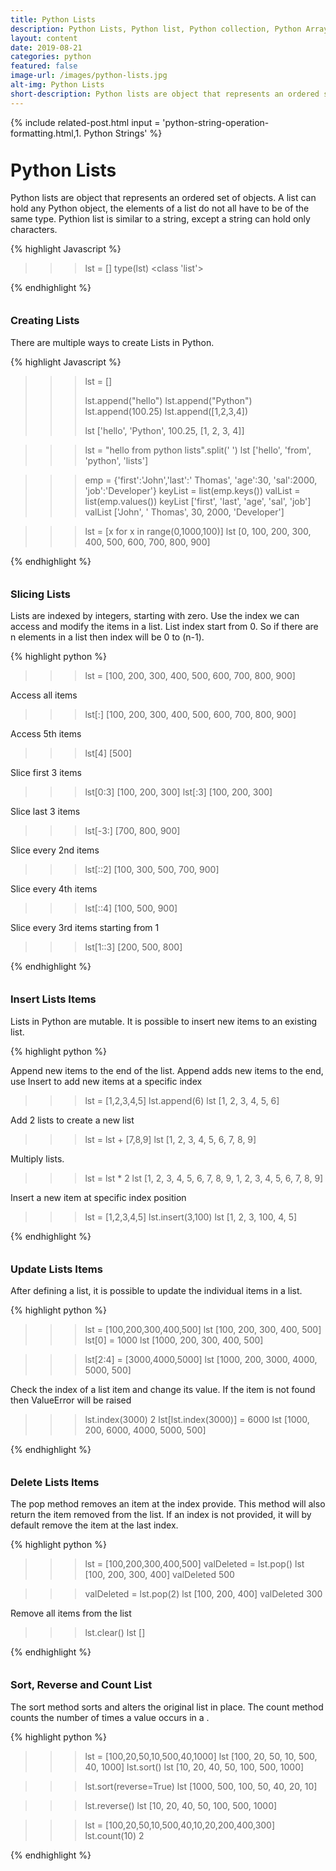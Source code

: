 ```yaml
---
title: Python Lists
description: Python Lists, Python list, Python collection, Python Arrays, Python collection data types, list add, list remove, list pop(), delete list, Python copy list, list methods 
layout: content
date: 2019-08-21
categories: python
featured: false 
image-url: /images/python-lists.jpg
alt-img: Python Lists
short-description: Python lists are object that represents an ordered set of objects. A list can hold any Python object, the elements of a list do not all have to be of the same type. Pythion list is similar to a string, except a string can hold only characters
---
```


{%
include related-post.html
input = 
'python-string-operation-formatting.html,1. Python Strings'
%}

<h1 style="padding-top: 60px; margin-top: -40px;">Python Lists</h1>

Python lists are object that represents an ordered set of objects. A list can hold any Python object, the elements of a list do not all have to be of the same type. Pythion list is similar to a string, except a string can hold only characters.


{% highlight Javascript %}

>>> lst = []
>>> type(lst)
<class 'list'>

{% endhighlight %}

<h3 style="padding-top: 60px; margin-top: -40px;">Creating Lists</h3>

There are multiple ways to create Lists in Python.

<div class="card">
<div class="card-body">
{% highlight Javascript %}

>>> lst = []
>>> 
>>> lst.append("hello")
>>> lst.append("Python")
>>> lst.append(100.25)
>>> lst.append([1,2,3,4])
>>> 
>>> lst
['hello', 'Python', 100.25, [1, 2, 3, 4]]

>>> lst = "hello from python lists".split(' ')
>>> lst
['hello', 'from', 'python', 'lists']


>>> emp = {'first':'John','last':' Thomas', 'age':30, 'sal':2000, 'job':'Developer'}
>>> keyList = list(emp.keys())
>>> valList = list(emp.values())
>>> keyList
['first', 'last', 'age', 'sal', 'job']
>>> valList
['John', ' Thomas', 30, 2000, 'Developer']

>>> lst = [x for x in range(0,1000,100)]
>>> lst
[0, 100, 200, 300, 400, 500, 600, 700, 800, 900]

{% endhighlight %}
</div>
</div>

<h3 style="padding-top: 60px; margin-top: -40px;">Slicing Lists</h3>

Lists are indexed by integers, starting with zero. Use the index we can access and modify the items in a list. List index start from 0. So if there are n elements in a list then index will be 0 to (n-1).

<div class="card">
<div class="card-body">
{% highlight python %}

>>> lst = [100, 200, 300, 400, 500, 600, 700, 800, 900]

Access all items
>>> lst[:]
[100, 200, 300, 400, 500, 600, 700, 800, 900]

Access 5th items
>>> lst[4]
[500]

Slice first 3 items
>>> lst[0:3]
[100, 200, 300]
>>> lst[:3]
[100, 200, 300]

Slice last 3 items
>>> lst[-3:]
[700, 800, 900]

Slice every 2nd items
>>> lst[::2]
[100, 300, 500, 700, 900]

Slice every 4th items
>>> lst[::4]
[100, 500, 900]

Slice every 3rd items starting from 1
>>> lst[1::3]
[200, 500, 800]

{% endhighlight %}
</div>
</div>

<h3 style="padding-top: 60px; margin-top: -40px;">Insert Lists Items</h3>

Lists in Python are mutable. It is possible to insert new items to an existing list.

<div class="card">
<div class="card-body">
{% highlight python %}

Append new items to the end of the list. Append adds new items to the end, use Insert to add new items at a specific index
>>> lst = [1,2,3,4,5]
>>> lst.append(6)
>>> lst
[1, 2, 3, 4, 5, 6]

Add 2 lists to create a new list
>>> lst = lst + [7,8,9]
>>> lst
[1, 2, 3, 4, 5, 6, 7, 8, 9]

Multiply lists.
>>> lst = lst * 2
>>> lst
[1, 2, 3, 4, 5, 6, 7, 8, 9, 1, 2, 3, 4, 5, 6, 7, 8, 9]

Insert a new item at specific index position
>>> lst = [1,2,3,4,5]
>>> lst.insert(3,100)
>>> lst
[1, 2, 3, 100, 4, 5]

{% endhighlight %}
</div>
</div>

<h3 style="padding-top: 60px; margin-top: -40px;">Update Lists Items</h3>

After defining a list, it is possible to update the individual items in a list.

<div class="card">
<div class="card-body">
{% highlight python %}

>>> lst = [100,200,300,400,500]
>>> lst
[100, 200, 300, 400, 500]
>>> lst[0] = 1000
>>> lst
[1000, 200, 300, 400, 500]

>>> lst[2:4] = [3000,4000,5000]
>>> lst
[1000, 200, 3000, 4000, 5000, 500]


Check the index of a list item and change its value. If the item is not found then ValueError will be raised
>>> lst.index(3000)
2
>>> lst[lst.index(3000)] = 6000
>>> lst
[1000, 200, 6000, 4000, 5000, 500]


{% endhighlight %}
</div>
</div>

<h3 style="padding-top: 60px; margin-top: -40px;">Delete Lists Items</h3>

The pop method removes an item at the index provide. This method will also return the item removed from the list. If an index is not provided, it will by default remove the item at the last index.

<div class="card">
<div class="card-body">
{% highlight python %}

>>> lst = [100,200,300,400,500]
>>> valDeleted = lst.pop()
>>> lst
[100, 200, 300, 400]
>>> valDeleted
500

>>> valDeleted = lst.pop(2)
>>> lst
[100, 200, 400]
>>> valDeleted
300

Remove all items from the list
>>> lst.clear()
>>> lst
[]


{% endhighlight %}
</div>
</div>



<h3 style="padding-top: 60px; margin-top: -40px;">Sort, Reverse and Count List</h3>

The sort method sorts and alters the original list in place. The count method counts the number of times a value occurs in a .

<div class="card">
<div class="card-body">
{% highlight python %}

>>> lst = [100,20,50,10,500,40,1000]
>>> lst
[100, 20, 50, 10, 500, 40, 1000]
>>> lst.sort()
>>> lst
[10, 20, 40, 50, 100, 500, 1000]


>>> lst.sort(reverse=True)
>>> lst
[1000, 500, 100, 50, 40, 20, 10]

>>> lst.reverse()
>>> lst
[10, 20, 40, 50, 100, 500, 1000]

>>> lst = [100,20,50,10,500,40,10,20,200,400,300]
>>> lst.count(10)
2

{% endhighlight %}
</div>
</div>